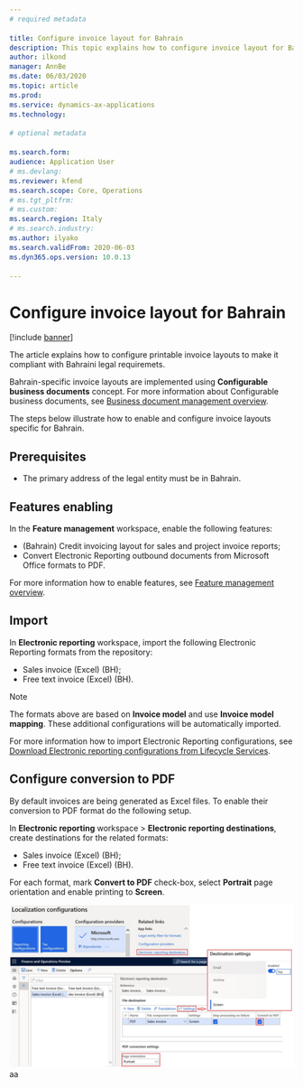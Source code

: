 ```yaml
---
# required metadata

title: Configure invoice layout for Bahrain
description: This topic explains how to configure invoice layout for Bahrain.
author: ilkond
manager: AnnBe
ms.date: 06/03/2020
ms.topic: article
ms.prod: 
ms.service: dynamics-ax-applications
ms.technology: 

# optional metadata

ms.search.form: 
audience: Application User
# ms.devlang: 
ms.reviewer: kfend
ms.search.scope: Core, Operations
# ms.tgt_pltfrm: 
# ms.custom: 
ms.search.region: Italy
# ms.search.industry: 
ms.author: ilyako
ms.search.validFrom: 2020-06-03
ms.dyn365.ops.version: 10.0.13

---
```


# Configure invoice layout for Bahrain

[!include [banner](../includes/banner.md)]

The article explains how to configure printable invoice layouts to make it compliant with Bahraini legal requiremets.

Bahrain-specific invoice layouts are implemented using **Configurable business documents** concept.
For more information about Configurable business documents, see [Business document management overview](../../fin-and-ops/dev-itpro/analytics/er-business-document-management.md).

The steps below illustrate how to enable and configure invoice layouts specific for Bahrain.

## Prerequisites

- The primary address of the legal entity must be in Bahrain.

## Features enabling

In the **Feature management** workspace, enable the following features:
- (Bahrain) Credit invoicing layout for sales and project invoice reports;
- Convert Electronic Reporting outbound documents from Microsoft Office formats to PDF.

For more information how to enable features, see [Feature management overview](../../fin-and-ops/get-started/feature-management/feature-management-overview.md).

## Import
In **Electronic reporting** workspace, import the following Electronic Reporting formats from the repository:
 - Sales invoice (Excel) (BH);
 - Free text invoice (Excel) (BH).
 
> [!NOTE]
> The formats above are based on **Invoice model** and use **Invoice model mapping**. These additional configurations will be automatically imported.

For more information how to import Electronic Reporting configurations, see [Download Electronic reporting configurations from Lifecycle Services](../../dev-itpro/analytics/download-electronic-reporting-configuration-lcs.md).

## Configure conversion to PDF
By default invoices are being generated as Excel files. To enable their conversion to PDF format do the following setup.

In **Electronic reporting** workspace > **Electronic reporting destinations**, create destinations for the related formats:
 - Sales invoice (Excel) (BH);
 - Free text invoice (Excel) (BH).
 
For each format, mark **Convert to PDF** check-box, select **Portrait** page orientation and enable printing to **Screen**.

![Enable conversion to PDF](media/emea-bhr-pdf.jpg)
aa


